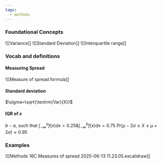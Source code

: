 ```yaml
---
tags:
  - methods
---
```

### Foundational Concepts
![[Variance]]
![[Standard Deviation]]
![[Interquartile range]]
### Vocab and definitions
#### Measuring Spread
![[Measure of spread formula]]

#### Standard deviation
$\sigma=\sqrt{\textrm{Var}(X)}$
#### IQR of $x$
$b-a$, such that 
$\int ^a _{-\infty} f(x) dx = 0.25 \&\int^b_{-\infty}f(x) dx = 0.75$
$Pr(\mu -2\sigma \leq X \leq \mu + 2 \sigma)\approx0.95$
### Examples
![[Methods 16C Measures of spread 2025-06-13 11.23.05.excalidraw]]